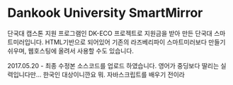 # Dankook University SmartMirror

단국대 캡스톤 지원 프로그램인 DK-ECO 프로젝트로 지원금을 받아 만든 단국대 스마트미러입니다.
HTML기반으로 되어있어 기존의 라즈베리파이 스마트미러보다 만들기 쉬우며, 웹호스팅에 올려서 사용할 수도 있습니다.

2017.05.20 - 최종 수정본 소스코드를 업로드 하였습니다. 영어가 중딩보다 딸리는 실력입니다만... 한국인 대상이니깐요 뭐.
자바스크립트를 배우기 전이라 <script> function 이 넘쳐납니다. 현재 종합설계로 제작중이니 조만간 수정할겁니다.

이메일 - 09labs@gmail.com 궁금한 사항은 이메일로 문의바랍니다.

DK-ECO Project is Capston support program. This project supported from Dankook University. 
We make a smart mirror to use HTML. So you can make smart mirror easily. Also you can upload to the your own web hosting server.

2017.05.20 - The code is a final source code. I'm not good at English. plz understand me....
I didn't studied javascript. As you can see, too much <script> function code... I will edit a code as soon as possible.

E-mail - 09labs@gmail.com If you have a question, send a mail.
